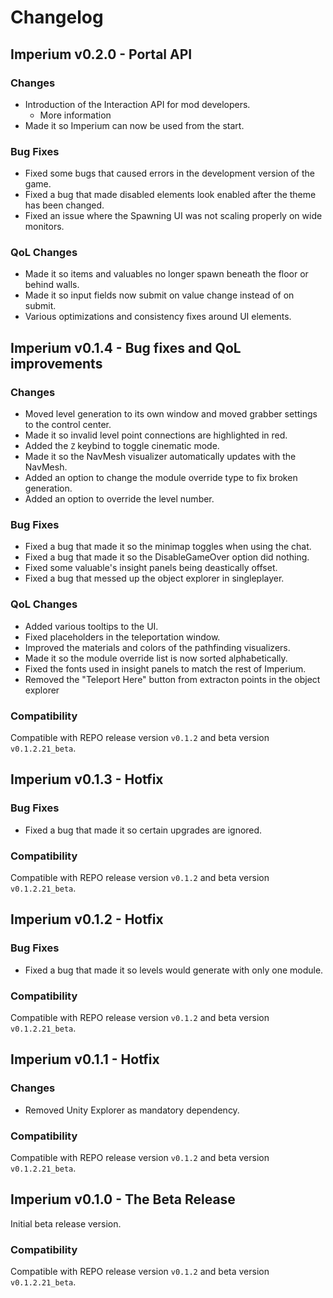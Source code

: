 # Changelog

## Imperium v0.2.0 - Portal API

### Changes

- Introduction of the Interaction API for mod developers.
  - More information
- Made it so Imperium can now be used from the start.

### Bug Fixes

- Fixed some bugs that caused errors in the development version of the game.
- Fixed a bug that made disabled elements look enabled after the theme has been changed.
- Fixed an issue where the Spawning UI was not scaling properly on wide monitors.


### QoL Changes

- Made it so items and valuables no longer spawn beneath the floor or behind walls.
- Made it so input fields now submit on value change instead of on submit.
- Various optimizations and consistency fixes around UI elements.

## Imperium v0.1.4 - Bug fixes and QoL improvements

### Changes

- Moved level generation to its own window and moved grabber settings to the control center.
- Made it so invalid level point connections are highlighted in red.
- Added the `Z` keybind to toggle cinematic mode.
- Made it so the NavMesh visualizer automatically updates with the NavMesh.
- Added an option to change the module override type to fix broken generation.
- Added an option to override the level number.

### Bug Fixes

-  Fixed a bug that made it so the minimap toggles when using the chat.
-  Fixed a bug that made it so the DisableGameOver option did nothing.
-  Fixed some valuable's insight panels being deastically offset.
-  Fixed a bug that messed up the object explorer in singleplayer.

### QoL Changes

- Added various tooltips to the UI.
- Fixed placeholders in the teleportation window.
- Improved the materials and colors of the pathfinding visualizers.
- Made it so the module override list is now sorted alphabetically.
- Fixed the fonts used in insight panels to match the rest of Imperium.
- Removed the "Teleport Here" button from extracton points in the object explorer

### Compatibility

Compatible with REPO release version  `v0.1.2` and beta version `v0.1.2.21_beta`.

## Imperium v0.1.3 - Hotfix

### Bug Fixes

-  Fixed a bug that made it so certain upgrades are ignored.

### Compatibility

Compatible with REPO release version  `v0.1.2` and beta version `v0.1.2.21_beta`.

## Imperium v0.1.2 - Hotfix

### Bug Fixes

-  Fixed a bug that made it so levels would generate with only one module.

### Compatibility

Compatible with REPO release version  `v0.1.2` and beta version `v0.1.2.21_beta`.

## Imperium v0.1.1 - Hotfix

### Changes

-  Removed Unity Explorer as mandatory dependency.

### Compatibility

Compatible with REPO release version  `v0.1.2` and beta version `v0.1.2.21_beta`.

## Imperium v0.1.0 - The Beta Release

Initial beta release version.

### Compatibility

Compatible with REPO release version  `v0.1.2` and beta version `v0.1.2.21_beta`.
